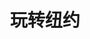 ---
description: 纽约华人聚会活动。会碰到凤姐吗？
layout: post
results:
- primaryGenreName: Entertainment
  version: '1.0.1'
  trackViewUrl: https://itunes.apple.com/cn/app/wan-zhuan-niu-yue/id912157586?mt=8&uo=4
  artworkUrl100: http://a1578.phobos.apple.com/us/r30/Purple3/v4/25/6c/a2/256ca247-4d88-bf5d-1e43-a4bc0fd31232/mzl.ncnpowro.jpeg
  artworkUrl60: http://a157.phobos.apple.com/us/r30/Purple3/v4/a1/77/fd/a177fd70-332d-0c3f-5d54-8e5988c89d68/AppIcon60x60_2x.png
  minimumOsVersion: '7.0'
  sellerName: Zhemin ZHANG
  supportedDevices:
  - iPhone5s
  - iPadMini4G
  - iPhone4
  - iPodTouchFifthGen
  - iPadThirdGen
  - iPadFourthGen
  - iPadThirdGen4G
  - iPadFourthGen4G
  - iPad2Wifi
  - iPhone5
  - iPhone5c
  - iPad23G
  - iPhone4S
  - iPadMini
  genres:
  - 娱乐
  - 生活
  trackName: 玩转纽约
  description: 玩转纽约为喜爱聚会，喜爱体验丰富生活的纽约客们精心挑选纽约最新鲜最热门的主题活动
  price: 0
  trackId: 912157586
  releaseDate: '2014-08-28T20:55:05Z'
  screenshotUrls:
  - http://a5.mzstatic.com/us/r30/Purple5/v4/04/e1/dc/04e1dca7-9470-a2ca-c7b9-06be7e90f9fe/screen1136x1136.jpeg
  - http://a1.mzstatic.com/us/r30/Purple4/v4/e1/45/e3/e145e31e-fc50-9bdb-3860-260b029ac012/screen1136x1136.jpeg
  - http://a5.mzstatic.com/us/r30/Purple4/v4/15/8b/8a/158b8a76-8f1e-e0f9-ff4b-7a5cbd206af0/screen1136x1136.jpeg
  artistViewUrl: https://itunes.apple.com/cn/artist/zhemin-zhang/id711807042?uo=4
  primaryGenreId: 6016
  kind: software
  fileSizeBytes: '7714506'
  bundleId: com.AJ-New-York.wznyc
  releaseNotes: Fix a critical bug that rsvp button doesn't show up for website
    link.
  trackContentRating: 17+
  artistName: Zhemin ZHANG
  trackCensoredName: 玩转纽约
  isGameCenterEnabled: false
  contentAdvisoryRating: 17+
  languageCodesISO2A:
  - EN
  features: &a []
  wrapperType: software
  artworkUrl512: http://a1578.phobos.apple.com/us/r30/Purple3/v4/25/6c/a2/256ca247-4d88-bf5d-1e43-a4bc0fd31232/mzl.ncnpowro.jpeg
  formattedPrice: 免费
  artistId: 711807042
  genreIds:
  - '6016'
  - '6012'
  currency: CNY
  ipadScreenshotUrls: *a
category: 娱乐
tags: tag1
resultCount: 1
title: 玩转纽约

---